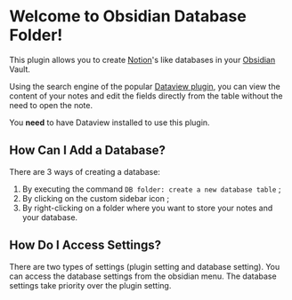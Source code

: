# Welcome to Obsidian Database Folder!

This plugin allows you to create [Notion](https://www.notion.so)'s like databases in your [Obsidian](https://obsidian.md) Vault.

Using the search engine of the popular [Dataview plugin](https://github.com/blacksmithgu/obsidian-dataview), you can view the content of your notes and edit the fields directly from the table without the need to open the note.

You **need** to have Dataview installed to use this plugin.

## How Can I Add a Database?

There are 3 ways of creating a database:

1. By executing the command `DB folder: create a new database table` ;
2. By clicking on the custom sidebar icon ;
3. By right-clicking on a folder where you want to store your notes and your database.

## How Do I Access Settings?

There are two types of settings (plugin setting and database setting). You can access the database settings from the obsidian menu. The database settings take priority over the plugin setting.
